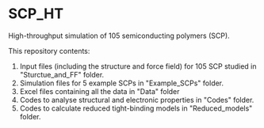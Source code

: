 # SCP_HT
High-throughput simulation of 105 semiconducting polymers (SCP).

This repository contents:
1. Input files (including the structure and force field) for 105 SCP studied in "Sturctue_and_FF" folder.
2. Simulation files for 5 example SCPs in "Example_SCPs" folder.
3. Excel files containing all the data in "Data" folder
4. Codes to analyse structural and electronic properties in "Codes" folder.
5. Codes to calculate reduced tight-binding models in "Reduced_models" folder.
